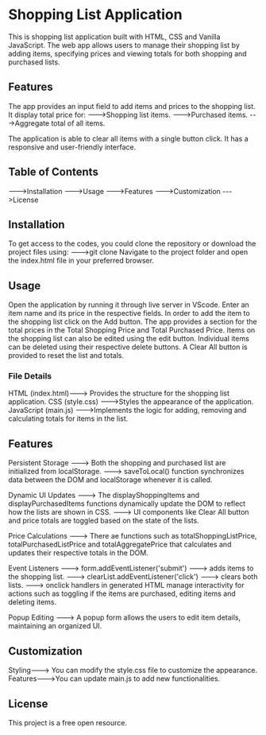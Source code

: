 # Shopping List Application

This is shopping list application built with HTML, CSS and Vanilla JavaScript.
The web app allows users to manage their shopping list by adding items, specifying prices and viewing totals for both shopping and purchased lists.

## Features

The app provides an input field to add items and prices to the shopping list.
It display total price for:
--->Shopping list items.
--->Purchased items.
--->Aggregate total of all items.

The application is able to clear all items with a single button click.
It has a responsive and user-friendly interface.

## Table of Contents 

--->Installation
--->Usage
--->Features
--->Customization
--->License

## Installation

To get access to the codes, you could clone the repository or download the project files using:
--->git clone 
Navigate to the project folder and open the index.html file in your preferred browser.

## Usage

Open the application by running it through live server in VScode.
Enter an item name and its price in the respective fields.
In order to add the item to the shopping list click on the Add button.
The app provides a section for the total prices in the Total Shopping Price and Total Purchased Price.
Items on the shopping list can also be edited using the edit button.
Individual items can be deleted using their respective delete buttons.
A Clear All button is provided to reset the list and totals.

### File Details

HTML (index.html)---> Provides the structure for the shopping list application.
CSS (style.css) --->Styles the appearance of the application.
JavaScript (main.js) --->Implements the logic for adding, removing and calculating totals for items in the list.

## Features

Persistent Storage
---> Both the shopping and purchased list are initialized from localStorage.
---> saveToLocal() function synchronizes data between the DOM and localStorage whenever it is called.

Dynamic UI Updates
---> The displayShoppingItems and displayPurchasedItems functions dynamically update the DOM to reflect how the lists are shown in CSS.
---> UI components like Clear All button and price totals are toggled based on the state of the lists.

Price Calculations
---> There ae functions such as totalShoppingListPrice, totalPurchasedListPrice and totalAggregatePrice that calculates and updates their respective totals in the DOM.

Event Listeners
---> form.addEventListener('submit') ---> adds items to the shopping list.
---> clearList.addEventListener('click') ---> clears both lists.
---> onclick handlers in generated HTML manage interactivity for actions such as toggling if the items are purchased, editing items and deleting items.

Popup Editing
---> A popup form allows the users to edit item details, maintaining an organized UI.

## Customization

Styling---> You can modify the style.css file to customize the appearance.
Features--->You can update main.js to add new functionalities.

## License

This project is a free open resource.

